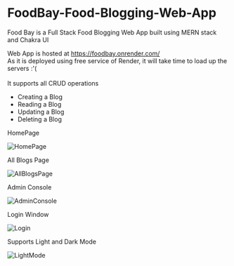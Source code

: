 # FoodBay-Food-Blogging-Web-App
Food Bay is a Full Stack Food Blogging Web App built using MERN stack and Chakra UI

Web App is hosted at https://foodbay.onrender.com/
<br/> As it is deployed using free service of Render, it will take time to load up the servers :'(
<br/>
<br/>It supports all CRUD operations
- Creating a Blog
- Reading a Blog
- Updating a Blog
- Deleting a Blog

HomePage

![HomePage](https://github.com/karban8/FoodBay-Food-Blogging-Web-App/assets/72220269/b6baa619-642e-4906-a77b-040415379a2d)

All Blogs Page

![AllBlogsPage](https://github.com/karban8/FoodBay-Food-Blogging-Web-App/assets/72220269/81425eb0-f768-4bb4-9a12-20e392fa5320)

Admin Console 

![AdminConsole](https://github.com/karban8/FoodBay-Food-Blogging-Web-App/assets/72220269/1802ddcd-f7ee-470a-a176-98d7a6632b0d)

Login Window

![Login](https://github.com/karban8/FoodBay-Food-Blogging-Web-App/assets/72220269/96723818-2c4b-46b2-8c49-3f3a98f0c194)

Supports Light and Dark Mode

![LightMode](https://github.com/karban8/FoodBay-Food-Blogging-Web-App/assets/72220269/cd704f9c-5a48-40ff-94ba-115acd18c44b)


